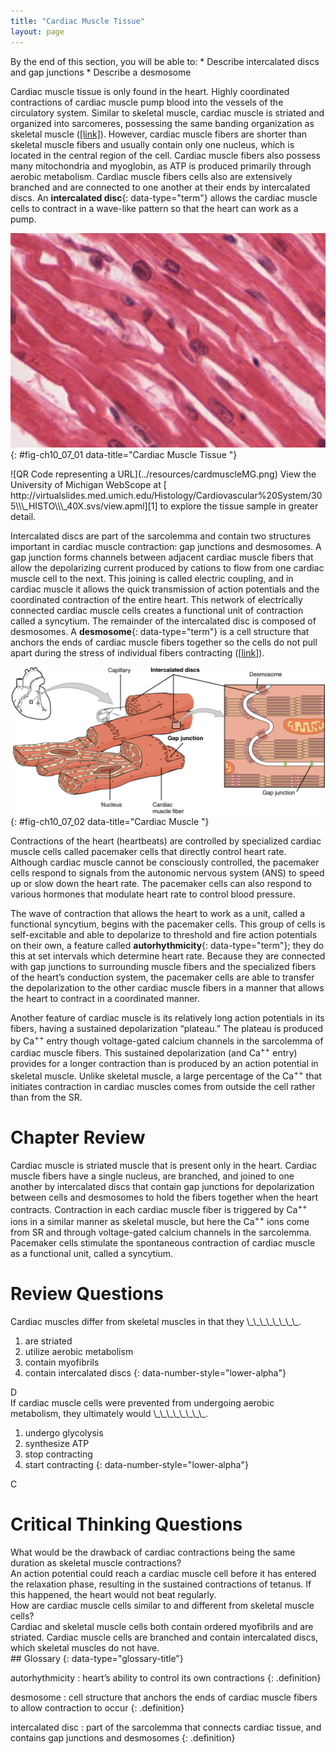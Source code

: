 ```yaml
---
title: "Cardiac Muscle Tissue"
layout: page
---
```



<div data-type="abstract" markdown="1">
By the end of this section, you will be able to:
* Describe intercalated discs and gap junctions
* Describe a desmosome

</div>

Cardiac muscle tissue is only found in the heart. Highly coordinated contractions of cardiac muscle pump blood into the vessels of the circulatory system. Similar to skeletal muscle, cardiac muscle is striated and organized into sarcomeres, possessing the same banding organization as skeletal muscle ([\[link\]](#fig-ch10_07_01)). However, cardiac muscle fibers are shorter than skeletal muscle fibers and usually contain only one nucleus, which is located in the central region of the cell. Cardiac muscle fibers also possess many mitochondria and myoglobin, as ATP is produced primarily through aerobic metabolism. Cardiac muscle fibers cells also are extensively branched and are connected to one another at their ends by intercalated discs. An **intercalated disc**{: data-type="term"} allows the cardiac muscle cells to contract in a wave-like pattern so that the heart can work as a pump.

 ![This image is a micrograph of cardiac muscle cells.](../resources/414c_Cardiacmuscle.jpg "Cardiac muscle tissue is only found in the heart. LM &#xD7; 1600. (Micrograph provided by the Regents of University of Michigan Medical School &#xA9; 2012)"){: #fig-ch10_07_01 data-title="Cardiac Muscle Tissue "}

<div data-type="note" data-has-label="true" class="note anatomy interactive um" data-label="" markdown="1">
<span data-type="media" data-alt="QR Code representing a URL"> ![QR Code representing a URL](../resources/cardmuscleMG.png) </span>
View the University of Michigan WebScope at [ http://virtualslides.med.umich.edu/Histology/Cardiovascular%20System/305\\\_HISTO\\\_40X.svs/view.apml][1] to explore the tissue sample in greater detail.

</div>

Intercalated discs are part of the sarcolemma and contain two structures important in cardiac muscle contraction: gap junctions and desmosomes. A gap junction forms channels between adjacent cardiac muscle fibers that allow the depolarizing current produced by cations to flow from one cardiac muscle cell to the next. This joining is called electric coupling, and in cardiac muscle it allows the quick transmission of action potentials and the coordinated contraction of the entire heart. This network of electrically connected cardiac muscle cells creates a functional unit of contraction called a syncytium. The remainder of the intercalated disc is composed of desmosomes. A **desmosome**{: data-type="term"} is a cell structure that anchors the ends of cardiac muscle fibers together so the cells do not pull apart during the stress of individual fibers contracting ([\[link\]](#fig-ch10_07_02)).

![This image shows the structure of the cardiac muscle. A small image of the heart is shown on the top left of the figure and then a magnified view of the cardiac muscle is shown, with the nucleus and the cardiac muscle fiber labeled. A further magnification shows the structure of the intercalated discs with the desmosome and gap junction.](../resources/1020_Cardiac_Muscle.jpg "Intercalated discs are part of the cardiac muscle sarcolemma and they contain gap junctions and desmosomes."){: #fig-ch10_07_02 data-title="Cardiac Muscle "}

Contractions of the heart (heartbeats) are controlled by specialized cardiac muscle cells called pacemaker cells that directly control heart rate. Although cardiac muscle cannot be consciously controlled, the pacemaker cells respond to signals from the autonomic nervous system (ANS) to speed up or slow down the heart rate. The pacemaker cells can also respond to various hormones that modulate heart rate to control blood pressure.

The wave of contraction that allows the heart to work as a unit, called a functional syncytium, begins with the pacemaker cells. This group of cells is self-excitable and able to depolarize to threshold and fire action potentials on their own, a feature called **autorhythmicity**{: data-type="term"}; they do this at set intervals which determine heart rate. Because they are connected with gap junctions to surrounding muscle fibers and the specialized fibers of the heart’s conduction system, the pacemaker cells are able to transfer the depolarization to the other cardiac muscle fibers in a manner that allows the heart to contract in a coordinated manner.

Another feature of cardiac muscle is its relatively long action potentials in its fibers, having a sustained depolarization “plateau.” The plateau is produced by Ca<sup>++</sup> entry though voltage-gated calcium channels in the sarcolemma of cardiac muscle fibers. This sustained depolarization (and Ca<sup>++</sup> entry) provides for a longer contraction than is produced by an action potential in skeletal muscle. Unlike skeletal muscle, a large percentage of the Ca<sup>++</sup> that initiates contraction in cardiac muscles comes from outside the cell rather than from the SR.

# Chapter Review

Cardiac muscle is striated muscle that is present only in the heart. Cardiac muscle fibers have a single nucleus, are branched, and joined to one another by intercalated discs that contain gap junctions for depolarization between cells and desmosomes to hold the fibers together when the heart contracts. Contraction in each cardiac muscle fiber is triggered by Ca<sup>++</sup> ions in a similar manner as skeletal muscle, but here the Ca<sup>++</sup> ions come from SR and through voltage-gated calcium channels in the sarcolemma. Pacemaker cells stimulate the spontaneous contraction of cardiac muscle as a functional unit, called a syncytium.

# Review Questions

<div data-type="exercise" class="exercise">
<div data-type="problem" class="problem" markdown="1">
Cardiac muscles differ from skeletal muscles in that they \_\_\_\_\_\_\_\_.

1.  are striated
2.  utilize aerobic metabolism
3.  contain myofibrils
4.  contain intercalated discs
{: data-number-style="lower-alpha"}

</div>
<div data-type="solution" class="solution" markdown="1">
D

</div>
</div>

<div data-type="exercise" class="exercise">
<div data-type="problem" class="problem" markdown="1">
If cardiac muscle cells were prevented from undergoing aerobic metabolism, they ultimately would \_\_\_\_\_\_\_\_.

1.  undergo glycolysis
2.  synthesize ATP
3.  stop contracting
4.  start contracting
{: data-number-style="lower-alpha"}

</div>
<div data-type="solution" class="solution" markdown="1">
C

</div>
</div>

# Critical Thinking Questions

<div data-type="exercise" class="exercise">
<div data-type="problem" class="problem" markdown="1">
What would be the drawback of cardiac contractions being the same duration as skeletal muscle contractions?

</div>
<div data-type="solution" class="solution" markdown="1">
An action potential could reach a cardiac muscle cell before it has entered the relaxation phase, resulting in the sustained contractions of tetanus. If this happened, the heart would not beat regularly.

</div>
</div>

<div data-type="exercise" class="exercise">
<div data-type="problem" class="problem" markdown="1">
How are cardiac muscle cells similar to and different from skeletal muscle cells?

</div>
<div data-type="solution" class="solution" markdown="1">
Cardiac and skeletal muscle cells both contain ordered myofibrils and are striated. Cardiac muscle cells are branched and contain intercalated discs, which skeletal muscles do not have.

</div>
</div>

<div data-type="glossary" markdown="1">
## Glossary
{: data-type="glossary-title"}

autorhythmicity
: heart’s ability to control its own contractions
{: .definition}

desmosome
: cell structure that anchors the ends of cardiac muscle fibers to allow contraction to occur
{: .definition}

intercalated disc
: part of the sarcolemma that connects cardiac tissue, and contains gap junctions and desmosomes
{: .definition}

</div>



[1]: http://openstaxcollege.org/l/cardmuscleMG
